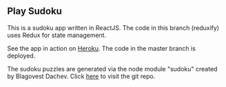 ## Play Sudoku

This is a sudoku app written in ReactJS. The code in this branch (reduxify) uses Redux for state management.

See the app in action on [Heroku](https://sudoku-react-app.herokuapp.com/). The code in the master branch is deployed.

The sudoku puzzles are generated via the node module "sudoku" created by Blagovest Dachev.
Click [here](https://github.com/dachev/sudoku) to visit the git repo.